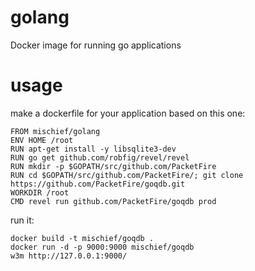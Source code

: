golang
======

Docker image for running go applications

usage
=====

make a dockerfile for your application based on this one:

```
FROM mischief/golang
ENV HOME /root
RUN apt-get install -y libsqlite3-dev 
RUN go get github.com/robfig/revel/revel
RUN mkdir -p $GOPATH/src/github.com/PacketFire
RUN cd $GOPATH/src/github.com/PacketFire/; git clone https://github.com/PacketFire/goqdb.git
WORKDIR /root
CMD revel run github.com/PacketFire/goqdb prod
```

run it:

```
docker build -t mischief/goqdb .
docker run -d -p 9000:9000 mischief/goqdb
w3m http://127.0.0.1:9000/
```
